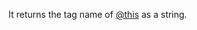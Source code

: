 It returns the tag name of [@this](http://spec.axrproject.org/specification.html#n1.3.7.1)
as a string.
